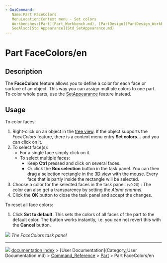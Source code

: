 ```yaml
---
- GuiCommand:
   Name:Part FaceColors
   MenuLocation:Context menu - Set colors
   Workbenches:[Part](Part_Workbench.md), [PartDesign](PartDesign_Workbench.md)
   SeeAlso:[Std Appearance](Std_SetAppearance.md)
---
```


# Part FaceColors/en

## Description

The **FaceColors** feature allows you to define a color for each face or surface of an object. This way you can assign multiple colors to one part. To color whole parts, use the [SetAppearance](Std_SetAppearance.md) feature instead.

## Usage

To color faces:

1.  Right-click on an object in the [tree view](Tree_view.md). If the object supports the *FaceColors* feature, there is a context menu entry **Set colors\...** and you can click on it.
2.  To select face(s):
    -   For a single face simply click on it.
    -   To select multiple faces:
        -   Keep **Ctrl** pressed and click on several faces.
        -   Or click the **Box selection** button in the task panel. You can then drag a selection rectangle in the [3D view](3D_view.md) with the mouse. Every face that is partly inside the rectangle will be selected.
3.  Choose a color for the selected faces in the task panel. <small>(v0.20)</small> : The color can also get a transparency by setting the *Alpha channel*.
4.  Click the **OK** button to close the task panel and accept the changes.

To reset all face colors:

1.  Click **Set to default**. This sets the colors of all faces of the part to the default color. The button works instantly, i.e. you can not revert this with the **Cancel** button.

![](images/Part_FaceColors-dialog.png ) 
*The FaceColors task panel*



---
![](images/Button_right.svg) [documentation index](../README.md) > [User Documentation](Category_User Documentation.md) > [Command_Reference](Category_Command_Reference.md) > [Part](Part_Workbench.md) > Part FaceColors/en
